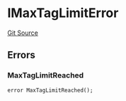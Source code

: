 # IMaxTagLimitError
[Git Source](https://github.com/thrackle-io/tron/blob/83f9171b0938eaf7bc30d655175a8e0d5f93feb4/src/common/IErrors.sol)


## Errors
### MaxTagLimitReached

```solidity
error MaxTagLimitReached();
```

